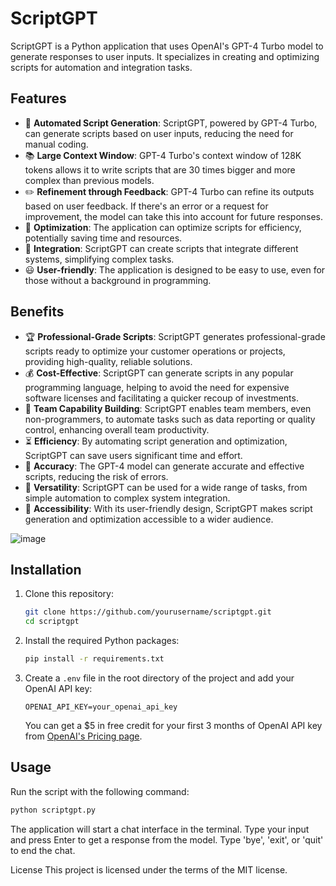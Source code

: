 # ScriptGPT

ScriptGPT is a Python application that uses OpenAI's GPT-4 Turbo model to generate responses to user inputs. It specializes in creating and optimizing scripts for automation and integration tasks.

## Features

- :robot: **Automated Script Generation**: ScriptGPT, powered by GPT-4 Turbo, can generate scripts based on user inputs, reducing the need for manual coding.
- :books: **Large Context Window**: GPT-4 Turbo's context window of 128K tokens allows it to write scripts that are 30 times bigger and more complex than previous models.
- :pencil2: **Refinement through Feedback**: GPT-4 Turbo can refine its outputs based on user feedback. If there's an error or a request for improvement, the model can take this into account for future responses.
- :rocket: **Optimization**: The application can optimize scripts for efficiency, potentially saving time and resources.
- :link: **Integration**: ScriptGPT can create scripts that integrate different systems, simplifying complex tasks.
- :smiley: **User-friendly**: The application is designed to be easy to use, even for those without a background in programming.

## Benefits

- :trophy: **Professional-Grade Scripts**: ScriptGPT generates professional-grade scripts ready to optimize your customer operations or projects, providing high-quality, reliable solutions.
- :moneybag: **Cost-Effective**: ScriptGPT can generate scripts in any popular programming language, helping to avoid the need for expensive software licenses and facilitating a quicker recoup of investments.
- :busts_in_silhouette: **Team Capability Building**: ScriptGPT enables team members, even non-programmers, to automate tasks such as data reporting or quality control, enhancing overall team productivity.
- :hourglass_flowing_sand: **Efficiency**: By automating script generation and optimization, ScriptGPT can save users significant time and effort.
- :dart: **Accuracy**: The GPT-4 model can generate accurate and effective scripts, reducing the risk of errors.
- :wrench: **Versatility**: ScriptGPT can be used for a wide range of tasks, from simple automation to complex system integration.
- :door: **Accessibility**: With its user-friendly design, ScriptGPT makes script generation and optimization accessible to a wider audience.

![image](https://github.com/scahyono/scriptgpt/assets/2072698/6c54376b-4e34-47d5-91cb-3218f2e0a3a0)

## Installation

1. Clone this repository:
    ```bash
    git clone https://github.com/yourusername/scriptgpt.git
    cd scriptgpt
    ```
2. Install the required Python packages:
    ```bash
    pip install -r requirements.txt
    ```
3. Create a `.env` file in the root directory of the project and add your OpenAI API key:
    ```env
    OPENAI_API_KEY=your_openai_api_key
    ```
    You can get a $5 in free credit for your first 3 months of OpenAI API key from [OpenAI's Pricing page](https://openai.com/pricing).


## Usage

Run the script with the following command:

```bash
python scriptgpt.py
```

The application will start a chat interface in the terminal. Type your input and press Enter to get a response from the model. Type 'bye', 'exit', or 'quit' to end the chat.

License
This project is licensed under the terms of the MIT license.
